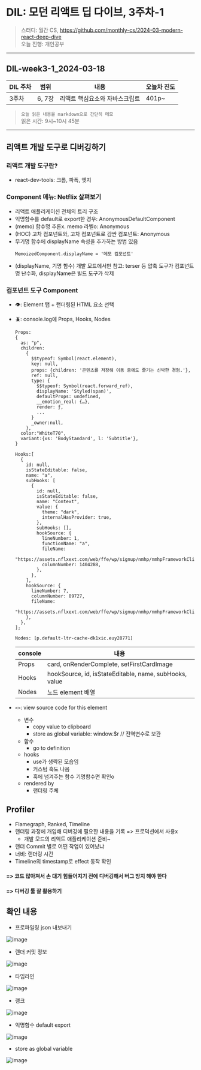 # DIL: 모던 리액트 딥 다이브, 3주차-1

> 스터디: 월간 CS, https://github.com/monthly-cs/2024-03-modern-react-deep-dive  
> 오늘 진행: 개인공부

---

## DIL-week3-1_2024-03-18

| DIL 주차 | 범위   | 내용                           | 오늘차 진도 |
| -------- | ------ | ------------------------------ | ----------- |
| 3주차    | 6, 7장 | 리액트 핵심요소와 자바스크립트 | 401p~       |

> `오늘 읽은 내용을 markdown으로 간단히 메모`  
> 읽은 시간: 9시~10시 45분

---

## 리액트 개발 도구로 디버깅하기

### 리액트 개발 도구란?

- react-dev-tools: 크롬, 파폭, 엣지

### Component 메뉴: Netflix 살펴보기

- 리액트 애플리케이션 전체의 트리 구조
- 익명함수를 default로 export한 경우: AnonymousDefaultComponent
- (memo) 함수명 추론x. memo 라벨o: Anonymous
- (HOC) 고차 컴포넌트와, 고차 컴포넌트로 감싼 컴포넌트: Anonymous
- 무기명 함수에 displayName 속성을 추가하는 방법 있음
  ```
  MemoizedComponent.displayName = '메모 컴포넌트'
  ```
- (displayName, 기명 함수) 개발 모드에서만 참고: terser 등 압축 도구가 컴포넌트명 난수화, displayName은 빌드 도구가 삭제

### 컴포넌트 도구 Component

- 👁️: Element 탭 + 랜더링된 HTML 요소 선택
- 🪲: console.log에 Props, Hooks, Nodes

  ```tsx
  Props:
  {
    as: "p",
    children:
      {
        $$typeof: Symbol(react.element),
        key: null,
        props: {children: '콘텐츠를 저장해 이동 중에도 즐기는 신박한 경험.'},
        ref: null,
        type: {
          $$typeof: Symbol(react.forward_ref),
          displayName: 'Styled(span)',
          defaultProps: undefined,
          __emotion_real: {…},
          render: ƒ,
          ...
        }
        _owner:null,
      },
    color:"WhiteT70",
    variant:{xs: 'BodyStandard', l: 'Subtitle'},
  }

  Hooks:[
    {
      id: null,
      isStateEditable: false,
      name: "a",
      subHooks: [
        {
          id: null,
          isStateEditable: false,
          name: "Context",
          value: {
            theme: "dark",
            internalHasProvider: true,
          },
          subHooks: [],
          hookSource: {
            lineNumber: 1,
            functionName: "a",
            fileName:
              "https://assets.nflxext.com/web/ffe/wp/signup/nmhp/nmhpFrameworkClient.js.456145d0d707f996a700.js",
            columnNumber: 1404288,
          },
        },
      ],
      hookSource: {
        lineNumber: 7,
        columnNumber: 89727,
        fileName:
          "https://assets.nflxext.com/web/ffe/wp/signup/nmhp/nmhpFrameworkClient.js.456145d0d707f996a700.js",
      },
    },
  ];

  Nodes: [p.default-ltr-cache-dk1xic.euy28771]
  ```

  | console | 내용                                                   |
  | ------- | ------------------------------------------------------ |
  | Props   | card, onRenderComplete, setFirstCardImage              |
  | Hooks   | hookSource, id, isStateEditable, name, subHooks, value |
  | Nodes   | 노드 element 배열                                      |

- `<>`: view source code for this element
  - 변수
    - copy value to clipboard
    - store as global variable: window.$r // 전역변수로 보관
  - 함수
    - go to definition
  - hooks
    - use가 생략된 모습임
    - 커스텀 훅도 나옴
    - 훅에 넘겨주는 함수 기명함수면 확인o
  - rendered by
    - 랜더링 주체

## Profiler
- Flamegraph, Ranked, Timeline
- 랜더링 과정에 개입해 디버깅에 필요한 내용을 기록 => 프로덕션에서 사용x
  - 개발 모드의 리액트 애플리케이션 준비~
- 랜더 Commit 별로 어떤 작업이 있어냤냐
- 너비: 랜더링 시간
- Timeline의 timestamp로 effect 동작 확인

#### => 코드 많아져서 손 대기 힘들어지기 전에 디버깅해서 버그 방지 해야 한다

#### => 디버깅 툴 잘 활용하기

## 확인 내용
- 프로파일링 json 내보내기

![image](https://github.com/monthly-cs/2024-03-modern-react-deep-dive/assets/94776135/1a077475-bdc6-4963-ae71-f94af991dd85)
- 랜더 커밋 정보

![image](https://github.com/monthly-cs/2024-03-modern-react-deep-dive/assets/94776135/6b3e6a84-9557-48ee-983d-0229c887a435)
- 타임라인

![image](https://github.com/monthly-cs/2024-03-modern-react-deep-dive/assets/94776135/b8774bb3-ec72-46f0-a8ca-f0088477e5b3)
- 랭크

![image](https://github.com/monthly-cs/2024-03-modern-react-deep-dive/assets/94776135/4714d1e3-ee0f-4415-914c-cb8c8cc632d5)
- 익명함수 default export

![image](https://github.com/monthly-cs/2024-03-modern-react-deep-dive/assets/94776135/f06696e8-f6fe-4dcf-9e8b-69aa14c58bce)
- store as global variable

![image](https://github.com/monthly-cs/2024-03-modern-react-deep-dive/assets/94776135/e6600d60-fb6a-45ca-bb27-d1557467aad2)


